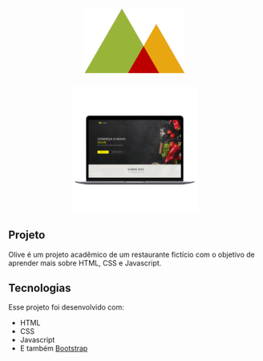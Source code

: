 <h1 align="center">
    <img alt="Olive" src=".github/logo.png" width="200px" />
</h1>

<p align="center">
  <img alt="Olive" src=".github/olive.png" width="50%">
</p>

## Projeto

Olive é um projeto acadêmico de um restaurante fictício com o objetivo de aprender mais sobre HTML, CSS e Javascript.

## Tecnologias

Esse projeto foi desenvolvido com:

- HTML
- CSS
- Javascript
- E também [Bootstrap](https://getbootstrap.com/)
